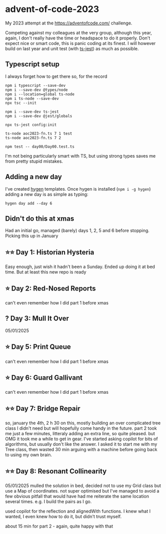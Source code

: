 # advent-of-code-2023
My 2023 attempt at the https://adventofcode.com/ challenge.

Competing against my colleagues at the very group, although this year, again, I don't really have the time or headspace to do it properly. 
Don't expect nice or smart code, this is panic coding at its finest. 
I will however build on last year and unit test (with [ts-jest](https://jestjs.io/docs/getting-started)) as much as possible. 

## Typescript setup

I always forget how to get there so, for the record
```
npm i typescript --save-dev 
npm i --save-dev @types/node
npm i --location=global ts-node
npm i ts-node --save-dev
npx tsc --init

npm i --save-dev ts-jest
npm i --save-dev @jest/globals

npx ts-jest config:init

ts-node aoc2023-fn.ts 7 1 test
ts-node aoc2023-fn.ts 7 2

npm test -- day00/Day00.test.ts
```

I'm not being particularly smart with TS, but using strong types saves me from pretty stupid mistakes. 

## Adding a new day

I've created [hygen](https://www.hygen.io/docs/quick-start) templates.
Once hygen is installed (`npm i -g hygen`) adding a new day is as simple as typing:

`hygen day add --day 6`

## Didn't do this at xmas

Had an initial go, managed (barely) days 1, 2, 5 and 6 before stopping.
Picking this up in January

## ⭐⭐ Day 1: Historian Hysteria

Easy enough, just wish it hadn't been a Sunday. Ended up doing it at bed time.
But at least this new repo is ready

## ⭐   Day 2: Red-Nosed Reports

can't even remember how I did part 1 before xmas

## ?   Day 3: Mull It Over

05/01/2025


## ⭐   Day 5: Print Queue

can't even remember how I did part 1 before xmas

## ⭐   Day 6: Guard Gallivant

can't even remember how I did part 1 before xmas

## ⭐⭐ Day 7: Bridge Repair

so, january the 4th,  2 h 30 on this, mostly building an over complicated tree class I didn't need but will hopefully come handy in the future.
part 2 took me just a few minutes, litteraly adding an extra line, so quite pleased.
but OMG it took me a while to get in gear. I've started asking copilot for bits of algorithms, but usually don't like the answer.
I asked it to start me with my Tree class, then wasted 30 min arguing with a machine before going back to using my own brain.

## ⭐⭐ Day 8: Resonant Collinearity

05/01/2025
mulled the solution in bed, decided not to use my Grid class but use a Map of coordinates.
not super optimised but I've managed to avoid a few obvious pitfall that would have had me reiterate the same location
several times. e.g. I build the pairs as I go.

used copilot for the reflection and alignedWith functions. 
I knew what I wanted, I even knew how to do it, but didn't trust myself.

about 15 min for part 2 - again, quite happy with that

